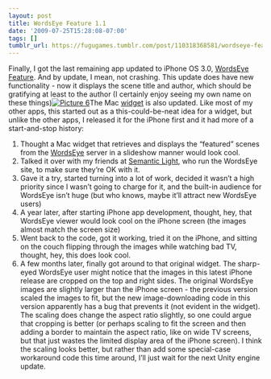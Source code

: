 ```yaml
---
layout: post
title: WordsEye Feature 1.1
date: '2009-07-25T15:28:08-07:00'
tags: []
tumblr_url: https://fugugames.tumblr.com/post/110318368581/wordseye-feature-11
---
```

Finally, I got the last remaining app updated to iPhone OS 3.0, [WordsEye Feature](http://itunes.apple.com/WebObjects/MZStore.woa/wa/viewSoftware?id=305827351&mt=8). And by update, I mean, not crashing. This update does have new functionality - now it displays the scene title and author, which should be gratifying at least to the author (I certainly enjoy seeing my own name on these things)[![Picture 6](http://itshardtofondlepenguins.com/wp-content/uploads/2009/07/Picture-6.png "Picture 6")](http://itunes.apple.com/WebObjects/MZStore.woa/wa/viewSoftware?id=305827351&mt=8)The Mac [widget](http://www.apple.com/downloads/dashboard/justforfun/wordseyefeature.html) is also updated. Like most of my other apps, this started out as a this-could-be-neat idea for a widget, but unlike the other apps, I released it for the iPhone first and it had more of a start-and-stop history:

1. Thought a Mac widget that retrieves and displays the “featured” scenes from the [WordsEye](http://wordseye.com/) server in a slideshow manner would look cool.
2. Talked it over with my friends at [Semantic Light](http://semanticlight.com/), who run the WordsEye site, to make sure they’re OK with it.
3. Gave it a try, started turning into a lot of work, decided it wasn’t a high priority since I wasn’t going to charge for it, and the built-in audience for WordsEye isn’t huge (but who knows, maybe it’ll attract new WordsEye users)
4. A year later, after starting iPhone app development, thought, hey, that WordsEye viewer would look cool on the iPhone screen (the images almost match the screen size)
5. Went back to the code, got it working, tried it on the iPhone, and sitting on the couch flipping through the images while watching bad TV, thought, hey, this does look cool.
6. A few months later, finally got around to that original widget.
The sharp-eyed WordsEye user might notice that the images in this latest iPhone release are cropped on the top and right sides. The original WordsEye images are slightly larger than the iPhone screen - the previous version scaled the images to fit, but the new image-downloading code in this version apparently has a bug that prevents it (not evident in the widget). The scaling does change the aspect ratio slightly, so one could argue that cropping is better (or perhaps scaling to fit the screen and then adding a border to maintain the aspect ratio, like on wide TV screens, but that just wastes the limited display area of the iPhone screen). I think the scaling looks better, but rather than add some special-case workaround code this time around, I’ll just wait for the next Unity engine update.
